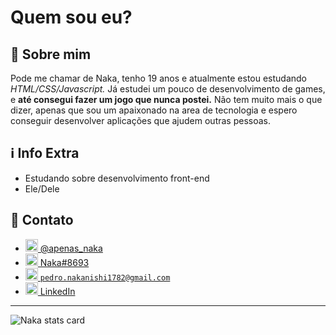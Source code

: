 <h1>Quem sou eu?</h1>
<h2>🚀 Sobre mim</h2>
<p>Pode me chamar de Naka, tenho 19 anos e atualmente estou estudando  <em>HTML/CSS/Javascript.</em>
Já estudei um pouco de desenvolvimento de games, e <strong>até consegui fazer um jogo que nunca postei.</strong> Não tem muito mais o que dizer, apenas que sou um apaixonado na area de tecnologia e espero conseguir desenvolver aplicações que ajudem outras pessoas.</p>
<h2>&#x2139 Info Extra</h2>
<ul>
    <li>Estudando sobre desenvolvimento front-end</li>
    <li>Ele/Dele</li>
</ul>
<h2>&#x1F4F1 Contato</h2>
<div>
    <ul>
        <li>
            <a href="https://instagram.com/apenas_naka">
                <img src="https://cdn-icons-png.flaticon.com/512/174/174855.png" alt="Instagram Logo" width="20px" height="20px"> @apenas_naka
            </a>
        </li>
        <li>
            <a href="https://discord.com/app">
                <img src="https://cdn-icons.flaticon.com/png/512/3670/premium/3670157.png?token=exp=1648087309~hmac=e2e10382874a89e99910a7df3ba202f0" alt="Discord Logo" width="20px" height="20px"> Naka#8693
            </a>
        </li>
         <li>
            <a href="https://mail.google.com/mail">
                <img src="https://cdn-icons-png.flaticon.com/512/5968/5968534.png" alt="Google Mail Logo" width="20px" height="20px"> <code>pedro.nakanishi1782@gmail.com</code>
            </a>
        </li>
         <li>
            <a href="https://www.linkedin.com/in/pedro-nakanishi">
                <img src="https://cdn-icons-png.flaticon.com/512/174/174857.png" alt="LinkedIn Logo" width="20px" height="20px"> LinkedIn
            </a>
        </li>
    </ul>
</div>
<hr>

<!--START_SECTION:waka-->
<!--END_SECTION:waka-->

<img src="https://github-readme-stats.vercel.app/api?username=N4ka&show_icons=true&theme=default&title_color=000000&text_color=000000&bg_color=ffffff&hide=stars,prs,issues,contribs?count_private=true" alt="Naka stats card" custom_title="Teste">

